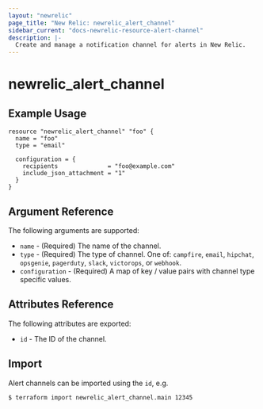 ```yaml
---
layout: "newrelic"
page_title: "New Relic: newrelic_alert_channel"
sidebar_current: "docs-newrelic-resource-alert-channel"
description: |-
  Create and manage a notification channel for alerts in New Relic.
---
```


# newrelic\_alert\_channel

## Example Usage

```hcl
resource "newrelic_alert_channel" "foo" {
  name = "foo"
  type = "email"

  configuration = {
    recipients              = "foo@example.com"
    include_json_attachment = "1"
  }
}
```

## Argument Reference

The following arguments are supported:

  * `name` - (Required) The name of the channel.
  * `type` - (Required) The type of channel.  One of: `campfire`, `email`, `hipchat`, `opsgenie`, `pagerduty`, `slack`, `victorops`, or `webhook`.
  * `configuration` - (Required) A map of key / value pairs with channel type specific values.

## Attributes Reference

The following attributes are exported:

  * `id` - The ID of the channel.

## Import

Alert channels can be imported using the `id`, e.g.

```
$ terraform import newrelic_alert_channel.main 12345
```
